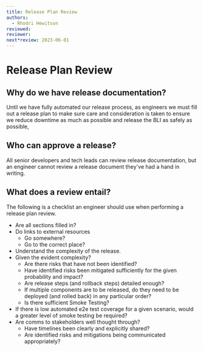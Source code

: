 ```yaml
---
title: Release Plan Review
authors: 
  - Rhodri Hewitson
reviewed: 
reviewer:
next*review: 2023-06-01
---
```

# Release Plan Review

## Why do we have release documentation? 
Until we have fully automated our release process, as engineers we must fill out a release plan to make sure care and consideration is taken to ensure we reduce downtime as much as possible and release the BLI as safely as possible,

## Who can approve a release? 
All senior developers and tech leads can review release documentation, but an engineer cannot review a release document they've had a hand in writing. 

## What does a review entail? 
The following is a checklist an engineer should use when performing a release plan review. 

* Are all sections filled in?
* Do links to external resources 
    -	Go somewhere?
    - Go to the correct place?
*	Understand the complexity of the release.
*	Given the evident complexity?
    - Are there risks that have not been identified?
    -	Have identified risks been mitigated sufficiently for the given probability and impact?
    -	Are release steps (and rollback steps) detailed enough?
    -	If multiple components are to be released, do they need to be deployed (and rolled back) in any particular order?	
    -	Is there sufficient Smoke Testing? 
* If there is low automated e2e test coverage for a given scenario, would a greater level of smoke testing be required?
* Are comms to stakeholders well thought through?
    - Have timelines been clearly and explicitly shared?
    -	Are identified risks and mitigations being communicated appropriately?

